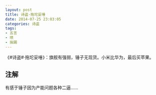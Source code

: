 ```yaml
---
layout: post
title: 诗盗·拖坨妥唾
date: 2014-07-25 23:03:05
categories: 诗盗
tags:
- 五言
- 喷
- 挨踢
---
```

《#诗盗#·拖坨妥唾》：旗舰有强弱，锤子无现货。小米比华为，最后买苹果。

## 注解
有感于锤子因为产能问题各种二逼……
